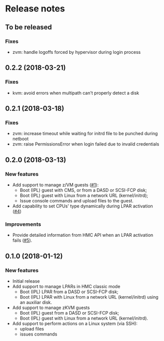 # Release notes

## To be released

### Fixes

- zvm: handle logoffs forced by hypervisor during login process

## 0.2.2 (2018-03-21)

### Fixes

- kvm: avoid errors when multipath can't properly detect a disk

## 0.2.1 (2018-03-18)

### Fixes

- zvm: increase timeout while waiting for initrd file to be punched during netboot
- zvm: raise PermissionsError when login failed due to invalid credentials

## 0.2.0 (2018-03-13)

### New features

- Add support to manage z/VM guests ([#1](https://gitlab.com/tessia-project/tessia-baselib/issues/1)):
    - Boot (IPL) guest with CMS, or from a DASD or SCSI-FCP disk;
    - Boot (IPL) guest with Linux from a network URL (kernel/initrd);
    - Issue console commands and upload files to the guest.
- Add capability to set CPUs' type dynamically during LPAR activation ([#4](https://gitlab.com/tessia-project/tessia-baselib/issues/4))

### Improvements

- Provide detailed information from HMC API when an LPAR activation fails ([#5](https://gitlab.com/tessia-project/tessia-baselib/issues/5)).

## 0.1.0 (2018-01-12)

### New features

- Initial release
- Add support to manage LPARs in HMC classic mode
    - Boot (IPL) LPAR from a DASD or SCSI-FCP disk;
    - Boot (IPL) LPAR with Linux from a network URL (kernel/initrd) using an auxiliar disk.
- Add support to manage zKVM guests
    - Boot (IPL) guest from a DASD or SCSI-FCP disk;
    - Boot (IPL) guest with Linux from a network URL (kernel/initrd).
- Add support to perform actions on a Linux system (via SSH):
    - upload files
    - issues commands

